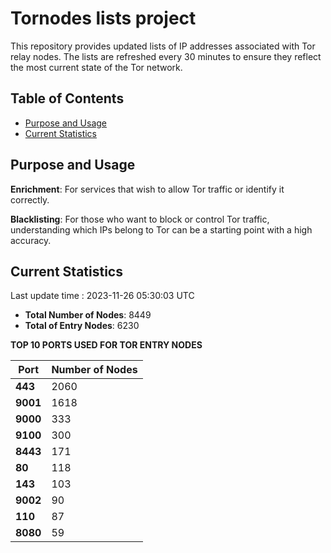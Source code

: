 # Tornodes lists project

This repository provides updated lists of IP addresses associated with Tor relay nodes. The lists are refreshed every 30 minutes to ensure they reflect the most current state of the Tor network.

## Table of Contents

- [Purpose and Usage](#purpose-and-usage)
- [Current Statistics](#current-statistics)


## Purpose and Usage

**Enrichment**: For services that wish to allow Tor traffic or identify it correctly.

**Blacklisting**: For those who want to block or control Tor traffic, understanding which IPs belong to Tor can be a starting point with a high accuracy.

## Current Statistics

Last update time : 2023-11-26 05:30:03 UTC

- **Total Number of Nodes**: 8449
- **Total of Entry Nodes**: 6230

**TOP 10 PORTS USED FOR TOR ENTRY NODES**

| **Port** | **Number of Nodes** |
|------|-----------------|
| **443**   | 2060  |
| **9001**   | 1618  |
| **9000**   | 333  |
| **9100**   | 300  |
| **8443**   | 171  |
| **80**   | 118  |
| **143**   | 103  |
| **9002**   | 90  |
| **110**   | 87  |
| **8080**   | 59  |

